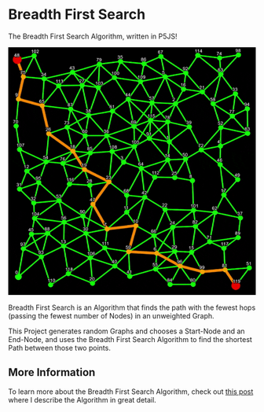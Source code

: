 # Breadth First Search

The Breadth First Search Algorithm, written in P5JS!

![Breadth First Search](https://raw.githubusercontent.com/johnnyawesome/BreadthFirstSearch/main/BreadthFirstSearch/DemoImages/BreadthFirstSearch.gif)

Breadth First Search is an Algorithm that finds the path with the fewest hops (passing the fewest number of Nodes) in an unweighted Graph.

This Project generates random Graphs and  chooses a Start-Node and an End-Node, and uses the Breadth First Search Algorithm to find the shortest Path between those two points.

## More Information

To learn more about the Breadth First Search Algorithm, check out [this post](https://breaksome.tech/coding-the-breadth-first-search-algorithm-in-p5js/) where I describe the Algorithm in great detail.
